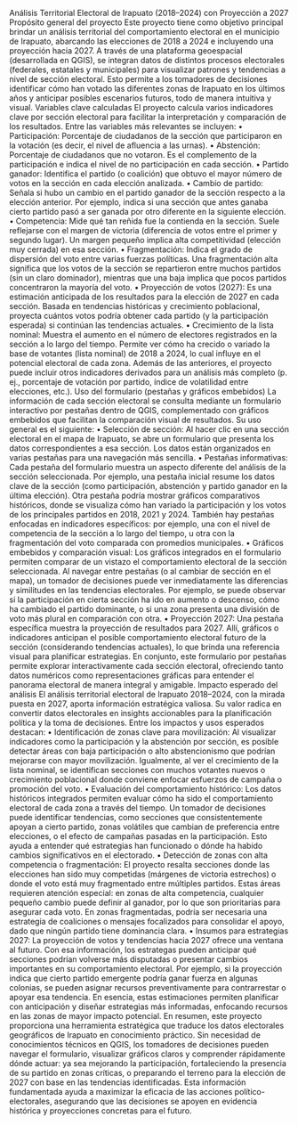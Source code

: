 Análisis Territorial Electoral de Irapuato (2018–2024) con Proyección a 2027
Propósito general del proyecto
Este proyecto tiene como objetivo principal brindar un análisis territorial del comportamiento electoral en el municipio de Irapuato, abarcando las elecciones de 2018 a 2024 e incluyendo una proyección hacia 2027. A través de una plataforma geoespacial (desarrollada en QGIS), se integran datos de distintos procesos electorales (federales, estatales y municipales) para visualizar patrones y tendencias a nivel de sección electoral. Esto permite a los tomadores de decisiones identificar cómo han votado las diferentes zonas de Irapuato en los últimos años y anticipar posibles escenarios futuros, todo de manera intuitiva y visual.
Variables clave calculadas
El proyecto calcula varios indicadores clave por sección electoral para facilitar la interpretación y comparación de los resultados. Entre las variables más relevantes se incluyen:
•	Participación: Porcentaje de ciudadanos de la sección que participaron en la votación (es decir, el nivel de afluencia a las urnas).
•	Abstención: Porcentaje de ciudadanos que no votaron. Es el complemento de la participación e indica el nivel de no participación en cada sección.
•	Partido ganador: Identifica el partido (o coalición) que obtuvo el mayor número de votos en la sección en cada elección analizada.
•	Cambio de partido: Señala si hubo un cambio en el partido ganador de la sección respecto a la elección anterior. Por ejemplo, indica si una sección que antes ganaba cierto partido pasó a ser ganada por otro diferente en la siguiente elección.
•	Competencia: Mide qué tan reñida fue la contienda en la sección. Suele reflejarse con el margen de victoria (diferencia de votos entre el primer y segundo lugar). Un margen pequeño implica alta competitividad (elección muy cerrada) en esa sección.
•	Fragmentación: Indica el grado de dispersión del voto entre varias fuerzas políticas. Una fragmentación alta significa que los votos de la sección se repartieron entre muchos partidos (sin un claro dominador), mientras que una baja implica que pocos partidos concentraron la mayoría del voto.
•	Proyección de votos (2027): Es una estimación anticipada de los resultados para la elección de 2027 en cada sección. Basada en tendencias históricas y crecimiento poblacional, proyecta cuántos votos podría obtener cada partido (y la participación esperada) si continúan las tendencias actuales.
•	Crecimiento de la lista nominal: Muestra el aumento en el número de electores registrados en la sección a lo largo del tiempo. Permite ver cómo ha crecido o variado la base de votantes (lista nominal) de 2018 a 2024, lo cual influye en el potencial electoral de cada zona.
Además de las anteriores, el proyecto puede incluir otros indicadores derivados para un análisis más completo (p. ej., porcentaje de votación por partido, índice de volatilidad entre elecciones, etc.).
Uso del formulario (pestañas y gráficos embebidos)
La información de cada sección electoral se consulta mediante un formulario interactivo por pestañas dentro de QGIS, complementado con gráficos embebidos que facilitan la comparación visual de resultados. Su uso general es el siguiente:
•	Selección de sección: Al hacer clic en una sección electoral en el mapa de Irapuato, se abre un formulario que presenta los datos correspondientes a esa sección. Los datos están organizados en varias pestañas para una navegación más sencilla.
•	Pestañas informativas: Cada pestaña del formulario muestra un aspecto diferente del análisis de la sección seleccionada. Por ejemplo, una pestaña inicial resume los datos clave de la sección (como participación, abstención y partido ganador en la última elección). Otra pestaña podría mostrar gráficos comparativos históricos, donde se visualiza cómo han variado la participación y los votos de los principales partidos en 2018, 2021 y 2024. También hay pestañas enfocadas en indicadores específicos: por ejemplo, una con el nivel de competencia de la sección a lo largo del tiempo, u otra con la fragmentación del voto comparada con promedios municipales.
•	Gráficos embebidos y comparación visual: Los gráficos integrados en el formulario permiten comparar de un vistazo el comportamiento electoral de la sección seleccionada. Al navegar entre pestañas (o al cambiar de sección en el mapa), un tomador de decisiones puede ver inmediatamente las diferencias y similitudes en las tendencias electorales. Por ejemplo, se puede observar si la participación en cierta sección ha ido en aumento o descenso, cómo ha cambiado el partido dominante, o si una zona presenta una división de voto más plural en comparación con otra.
•	Proyección 2027: Una pestaña específica muestra la proyección de resultados para 2027. Allí, gráficos o indicadores anticipan el posible comportamiento electoral futuro de la sección (considerando tendencias actuales), lo que brinda una referencia visual para planificar estrategias.
En conjunto, este formulario por pestañas permite explorar interactivamente cada sección electoral, ofreciendo tanto datos numéricos como representaciones gráficas para entender el panorama electoral de manera integral y amigable.
Impacto esperado del análisis
El análisis territorial electoral de Irapuato 2018–2024, con la mirada puesta en 2027, aporta información estratégica valiosa. Su valor radica en convertir datos electorales en insights accionables para la planificación política y la toma de decisiones. Entre los impactos y usos esperados destacan:
•	Identificación de zonas clave para movilización: Al visualizar indicadores como la participación y la abstención por sección, es posible detectar áreas con baja participación o alto abstencionismo que podrían mejorarse con mayor movilización. Igualmente, al ver el crecimiento de la lista nominal, se identifican secciones con muchos votantes nuevos o crecimiento poblacional donde conviene enfocar esfuerzos de campaña o promoción del voto.
•	Evaluación del comportamiento histórico: Los datos históricos integrados permiten evaluar cómo ha sido el comportamiento electoral de cada zona a través del tiempo. Un tomador de decisiones puede identificar tendencias, como secciones que consistentemente apoyan a cierto partido, zonas volátiles que cambian de preferencia entre elecciones, o el efecto de campañas pasadas en la participación. Esto ayuda a entender qué estrategias han funcionado o dónde ha habido cambios significativos en el electorado.
•	Detección de zonas con alta competencia o fragmentación: El proyecto resalta secciones donde las elecciones han sido muy competidas (márgenes de victoria estrechos) o donde el voto está muy fragmentado entre múltiples partidos. Estas áreas requieren atención especial: en zonas de alta competencia, cualquier pequeño cambio puede definir al ganador, por lo que son prioritarias para asegurar cada voto. En zonas fragmentadas, podría ser necesaria una estrategia de coaliciones o mensajes focalizados para consolidar el apoyo, dado que ningún partido tiene dominancia clara.
•	Insumos para estrategias 2027: La proyección de votos y tendencias hacia 2027 ofrece una ventana al futuro. Con esa información, los estrategas pueden anticipar qué secciones podrían volverse más disputadas o presentar cambios importantes en su comportamiento electoral. Por ejemplo, si la proyección indica que cierto partido emergente podría ganar fuerza en algunas colonias, se pueden asignar recursos preventivamente para contrarrestar o apoyar esa tendencia. En esencia, estas estimaciones permiten planificar con anticipación y diseñar estrategias más informadas, enfocando recursos en las zonas de mayor impacto potencial.
En resumen, este proyecto proporciona una herramienta estratégica que traduce los datos electorales geográficos de Irapuato en conocimiento práctico. Sin necesidad de conocimientos técnicos en QGIS, los tomadores de decisiones pueden navegar el formulario, visualizar gráficos claros y comprender rápidamente dónde actuar: ya sea mejorando la participación, fortaleciendo la presencia de su partido en zonas críticas, o preparando el terreno para la elección de 2027 con base en las tendencias identificadas. Esta información fundamentada ayuda a maximizar la eficacia de las acciones político-electorales, asegurando que las decisiones se apoyen en evidencia histórica y proyecciones concretas para el futuro.

